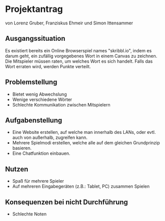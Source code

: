 ﻿# Projektantrag
von Lorenz Gruber, Franziskus Ehmeir und Simon Ittensammer

## Ausgangssituation
Es existiert bereits ein Online Browserspiel names "skribbl.io", indem es darum geht, ein zufällig vorgegebenes Wort in einem Canvas zu zeichnen. Die Mitspieler müssen raten, um welches Wort es sich handelt. Falls das Wort erraten wird, werden Punkte verteilt.

## Problemstellung
 - Bietet wenig Abwechslung
 - Wenige verschiedene Wörter
 - Schlechte Kommunikation zwischen Mitspielern

## Aufgabenstellung
 - Eine Website erstellen, auf welche man innerhalb des LANs, oder evtl.
   auch von außerhalb, zugreifen kann.
 - Mehrere Spielmodi erstellen, welche alle auf dem gleichen Grundprinzip basieren.
 - Eine Chatfunktion einbauen.

## Nutzen
 - Spaß für mehrere Spieler
 - Auf mehreren Eingabegeräten (z.B.: Tablet, PC) zusammen Spielen


## Konsequenzen bei nicht Durchführung
 - Schlechte Noten
